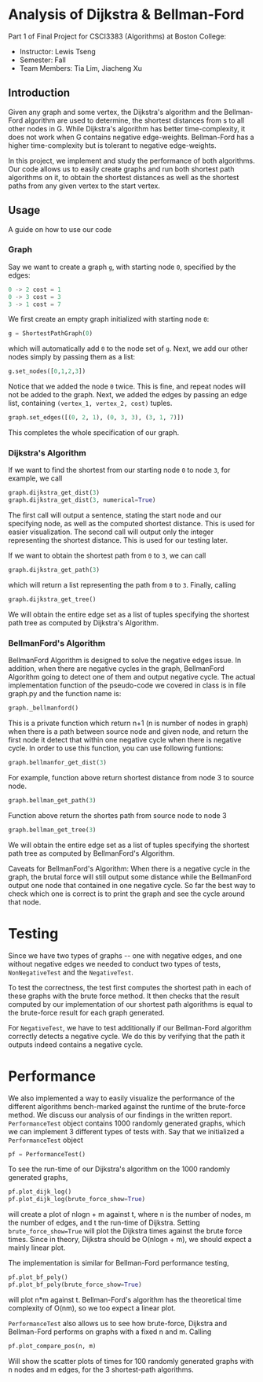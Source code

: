 # Analysis of Dijkstra & Bellman-Ford
Part 1 of Final Project for CSCI3383 (Algorithms) at Boston College:
* Instructor: Lewis Tseng
* Semester: Fall 
* Team Members: Tia Lim, Jiacheng Xu

## Introduction
Given any graph and some vertex, the Dijkstra's algorithm and the Bellman-Ford algorithm are used to determine, the shortest distances from s to all other nodes in G. While Dijkstra's algorithm has better time-complexity, it does not work when G contains negative edge-weights. Bellman-Ford has a higher time-complexity but is tolerant to negative edge-weights.

In this project, we implement and study the performance of both algorithms. Our code allows us to easily create graphs and run both shortest path algorithms on it, to obtain the shortest distances as well as the shortest paths from any given vertex to the start vertex.

## Usage
A guide on how to use our code
### Graph

Say we want to create a graph `g`, with starting node `0`, specified by the edges:

```python
0 -> 2 cost = 1
0 -> 3 cost = 3
3 -> 1 cost = 7
```
We first create an empty graph initialized with starting node `0`:
```python
g = ShortestPathGraph(0)
```
which will automatically add `0` to the node set of `g`. Next, we add our other nodes simply by passing them as a list:
```python
g.set_nodes([0,1,2,3])
```
Notice that we added the node `0` twice. This is fine, and repeat nodes will not be added to the graph.
Next, we added the edges by passing an edge list, containing `(vertex_1, vertex_2, cost)` tuples. 
```python
graph.set_edges([(0, 2, 1), (0, 3, 3), (3, 1, 7)])
```
This completes the whole specification of our graph. 

### Dijkstra's Algorithm
If we want to find the shortest from our starting node `0` to node `3`, for example, we call 
```python
graph.dijkstra_get_dist(3)
graph.dijkstra_get_dist(3, numerical=True)
```
The first call will output a sentence, stating the start node and our specifying node, as well as the computed shortest distance. This is used for easier visualization.
The second call will output only the integer representing the shortest distance. This is used for our testing later.

If we want to obtain the shortest path from `0` to `3`, we can call
```python
graph.dijkstra_get_path(3)
```
which will return a list representing the path from `0` to `3`. Finally, calling 
```python
graph.dijkstra_get_tree()
```
We will obtain the entire edge set as a list of tuples specifying the shortest path tree as computed by Dijkstra's Algorithm.

### BellmanFord's Algorithm
BellmanFord Algorithm is designed to solve the negative edges issue. In addition, when there are negative cycles in the graph, BellmanFord Algorithm going to detect one of them and output negative cycle. The actual implementation function of the pseudo-code we covered in class is in file graph.py and the function name is: 
```python
graph._bellmanford()
```
This is a private function which return n+1 (n is number of nodes in graph) when there is a path between source node and given node, and return the first node it detect that within one negative cycle when there is negative cycle. In order to use this function, you can use following funtions:
```python
graph.bellmanfor_get_dist(3)
```
For example, function above return shortest distance from node 3 to source node.
```python
graph.bellman_get_path(3)
```
Function above return the shortes path from source node to node 3

```python
graph.bellman_get_tree(3)
```
We will obtain the entire edge set as a list of tuples specifying the shortest path tree as computed by BellmanFord's Algorithm.

Caveats for BellmanFord's Algorithm: When there is a negative cycle in the graph, the brutal force will still output some distance while the BellmanFord output one node that contained in one negative cycle. So far the best way to check which one is correct is to print the graph and see the cycle around that node. 

# Testing

Since we have two types of graphs -- one with negative edges, and one without negative edges we needed to conduct two types of tests, `NonNegativeTest` and the `NegativeTest`.

To test the correctness, the test first computes the shortest path in each of these graphs with the brute force method.
It then checks that the result computed by our implementation of our shortest path algorithms is equal to the brute-force result for each graph generated.

For `NegativeTest`, we have to test additionally if our Bellman-Ford algorithm correctly detects a negative cycle. We do this by verifying that the path it outputs indeed contains a negative cycle.

# Performance

We also implemented a way to easily visualize the performance of the different algorithms bench-marked against the runtime of the brute-force method. We discuss our analysis of our findings in the written report.
`PerformanceTest` object contains 1000 randomly generated graphs, which we can implement 3 different types of tests with. Say that we initialized a `PerformanceTest` object

```python
pf = PerformanceTest()
```

To see the run-time of our Dijkstra's algorithm on the 1000 randomly generated graphs,
```python
pf.plot_dijk_log()
pf.plot_dijk_log(brute_force_show=True)
```
will create a plot of nlogn + m against t, where n is the number of nodes, m the number of edges, and t the run-time of Dijkstra. Setting `brute_force_show=True` will plot the Dijkstra times against the brute force times.
Since in theory, Dijkstra should be O(nlogn + m), we should expect a mainly linear plot.

The implementation is similar for Bellman-Ford performance testing,
```python
pf.plot_bf_poly()
pf.plot_bf_poly(brute_force_show=True)
```
will plot n*m against t. Bellman-Ford's algorithm has the theoretical time complexity of O(nm), so we too expect a linear plot.

`PerformanceTest` also allows us to see how brute-force, Dijkstra and Bellman-Ford performs on graphs with a fixed n and m. Calling

```python
pf.plot_compare_pos(n, m)
```
Will show the scatter plots of times for 100 randomly generated graphs with n nodes and m edges, for the 3 shortest-path algorithms.